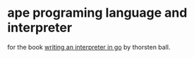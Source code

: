 # ape programing language and interpreter

for the book [writing an interpreter in go](https://interpreterbook.com/) by thorsten ball.
